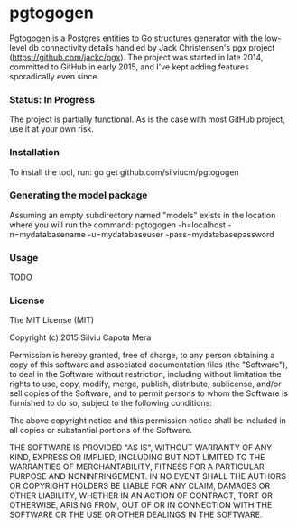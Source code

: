 # pgtogogen
Pgtogogen is a Postgres entities to Go structures generator with the low-level db connectivity details handled by Jack Christensen's pgx project  (https://github.com/jackc/pgx).
The project was started in late 2014, committed to GitHub in early 2015, and I've kept adding features sporadically even since.

### Status: In Progress
The project is partially functional. As is the case with most GitHub project, use it at your own risk. 

### Installation
To install the tool, run:
	go get github.com/silviucm/pgtogogen
	
### Generating the model package	
Assuming an empty subdirectory named "models" exists in the location where you will run the command:
	pgtogogen -h=localhost -n=mydatabasename -u=mydatabaseuser -pass=mydatabasepassword

### Usage
TODO
	

### License
The MIT License (MIT)

Copyright (c) 2015 Silviu Capota Mera

Permission is hereby granted, free of charge, to any person obtaining a copy of this software and associated documentation files (the "Software"), to deal in the Software without restriction, including without limitation the rights to use, copy, modify, merge, publish, distribute, sublicense, and/or sell copies of the Software, and to permit persons to whom the Software is furnished to do so, subject to the following conditions:

The above copyright notice and this permission notice shall be included in all copies or substantial portions of the Software.

THE SOFTWARE IS PROVIDED "AS IS", WITHOUT WARRANTY OF ANY KIND, EXPRESS OR IMPLIED, INCLUDING BUT NOT LIMITED TO THE WARRANTIES OF MERCHANTABILITY, FITNESS FOR A PARTICULAR PURPOSE AND NONINFRINGEMENT. IN NO EVENT SHALL THE AUTHORS OR COPYRIGHT HOLDERS BE LIABLE FOR ANY CLAIM, DAMAGES OR OTHER LIABILITY, WHETHER IN AN ACTION OF CONTRACT, TORT OR OTHERWISE, ARISING FROM, OUT OF OR IN CONNECTION WITH THE SOFTWARE OR THE USE OR OTHER DEALINGS IN THE SOFTWARE.
